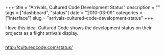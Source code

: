 +++
title = "Arrivals, Cultured Code Development Status"
description = ""
tags = ["dashboard", "status"]
date = "2010-03-09"
categories = ["interface"]
slug = "arrivals-cultured-code-development-status"
+++


<p>I love this idea. Cultured Code shows the development status on their projects as a flight arrivals display.</p>

<div id="screens-full" class="clear"><div class="fullimg clear"><a href="//media.konigi.com/interface/culturedcode-status-1.png" class="group" rel="group" title="1. "><img src="//media.konigi.com/interface/culturedcode-status-1.png" alt="" class="img-responsive"></a></div></div>        
<p><a href="http://culturedcode.com/status/">http://culturedcode.com/status/</a></p>

